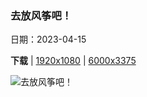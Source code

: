 ### 去放风筝吧！

日期：2023-04-15

**下载**  |  [1920x1080](https://cn.bing.com/th?id=OHR.KiteDay_ZH-CN7813901578_1920x1080.jpg)  |  [6000x3375](https://cn.bing.com/th?id=OHR.KiteDay_ZH-CN7813901578_UHD.jpg)

![去放风筝吧！](https://cn.bing.com/th?id=OHR.KiteDay_ZH-CN7813901578_1920x1080.jpg "阿德莱德国际风筝节，澳大利亚 (© Andrey Moisseyev/Alamy)")

